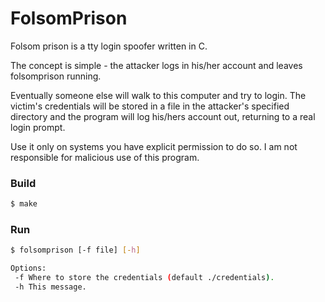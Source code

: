 # FolsomPrison

Folsom prison is a tty login spoofer written in C.

The concept is simple - the attacker logs in his/her account and leaves folsomprison running.

Eventually someone else will walk to this computer and try to login. The victim's credentials will be stored in a file in the attacker's specified directory and the program will log his/hers account out, returning to a real login prompt.

Use it only on systems you have explicit permission to do so.  I am not responsible for malicious use of this program.

### Build

```bash
$ make
```

### Run
```bash
$ folsomprison [-f file] [-h]

Options:
 -f	Where to store the credentials (default ./credentials).
 -h	This message.
```

